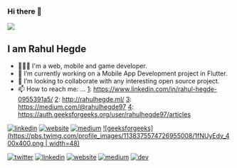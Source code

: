 ### Hi there 👋
![](https://thumbs.gfycat.com/FatherlyVastAlbertosaurus-size_restricted.gif)

<!--
**rahulhegde99/rahulhegde99** is a ✨ _special_ ✨ repository because its `README.md` (this file) appears on your GitHub profile.

Here are some ideas to get you started:-->

## I am Rahul Hegde

- 🙎🏾‍♂️ I'm a web, mobile and game developer.
- 🔭  I’m currently working on a Mobile App Development project in Flutter.
- 👯 I’m looking to collaborate with any interesting open source project. 
- 📫 How to reach me: ...
[1]: https://www.linkedin.com/in/rahul-hegde-0955391a5/
[2]: http://rahulhegde.ml/
[3]: https://medium.com/@rahulhegde97
[4]: https://auth.geeksforgeeks.org/user/rahulhegde97/articles

 [![linkedin](https://img.icons8.com/color/48/000000/linkedin.png)][1]
 [![website](https://img.icons8.com/fluent/48/000000/domain.png)][2]
 [![medium](https://img.icons8.com/color/48/000000/medium-monogram.png)][3]
 [![geeksforgeeks](https://pbs.twimg.com/profile_images/1138375574726955008/1fNUyEdv_400x400.png | width=48)][4]


[1]: https://twitter.com/sherwyn_me
[2]: https://www.linkedin.com/in/sherwyn-d-souza-907441182/
[3]: https://sherwyn11.github.io
[4]: https://medium.com/@sherwyndsouza1999
[5]: https://dev.to/sherwyn11

 [![twitter](https://img.icons8.com/doodle/48/000000/twitter-circled.png)][1]
 [![linkedin](https://img.icons8.com/doodle/48/000000/linkedin-circled.png)][2]
 [![website](https://img.icons8.com/dusk/48/000000/domain.png)][3]
 [![medium](https://img.icons8.com/color/48/000000/medium-monogram.png)][4]
 [![dev](https://img.icons8.com/ios-filled/48/000000/devpost.png)][5]
